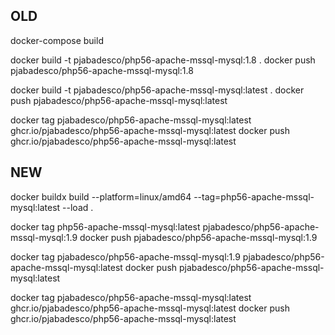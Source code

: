 ## OLD 
docker-compose build

docker build -t pjabadesco/php56-apache-mssql-mysql:1.8 .
docker push pjabadesco/php56-apache-mssql-mysql:1.8

docker build -t pjabadesco/php56-apache-mssql-mysql:latest .
docker push pjabadesco/php56-apache-mssql-mysql:latest

docker tag pjabadesco/php56-apache-mssql-mysql:latest ghcr.io/pjabadesco/php56-apache-mssql-mysql:latest
docker push ghcr.io/pjabadesco/php56-apache-mssql-mysql:latest

## NEW
docker buildx build --platform=linux/amd64 --tag=php56-apache-mssql-mysql:latest --load .

docker tag php56-apache-mssql-mysql:latest pjabadesco/php56-apache-mssql-mysql:1.9
docker push pjabadesco/php56-apache-mssql-mysql:1.9

docker tag pjabadesco/php56-apache-mssql-mysql:1.9 pjabadesco/php56-apache-mssql-mysql:latest
docker push pjabadesco/php56-apache-mssql-mysql:latest

docker tag pjabadesco/php56-apache-mssql-mysql:latest ghcr.io/pjabadesco/php56-apache-mssql-mysql:latest
docker push ghcr.io/pjabadesco/php56-apache-mssql-mysql:latest
